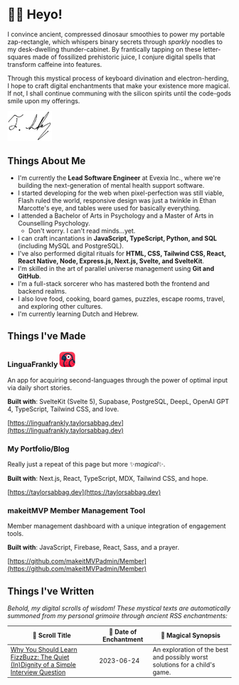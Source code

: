 # 👋🏼 Heyo!

I convince ancient, compressed dinosaur smoothies to power my portable zap-rectangle, which whispers binary secrets through *sparkly* noodles to my desk-dwelling thunder-cabinet. By frantically tapping on these letter-squares made of fossilized prehistoric juice, I conjure digital spells that transform caffeine into features.

Through this mystical process of keyboard divination and electron-herding, I hope to craft digital enchantments that make your existence more magical. If not, I shall continue communing with the silicon spirits until the code-gods smile upon my offerings.

<img src="assets/signature.png" width="100" />

## Things About Me

- I'm currently the **Lead Software Engineer** at Evexia Inc., where we're building the next-generation of mental health support software.
- I started developing for the web when pixel-perfection was still viable, Flash ruled the world, responsive design was just a twinkle in Ethan Marcotte's eye, and tables were used for basically everything.
- I attended a Bachelor of Arts in Psychology and a Master of Arts in Counselling Psychology.
  - Don't worry. I can't read minds...yet.
- I can craft incantations in **JavaScript, TypeScript, Python, and SQL** (including MySQL and PostgreSQL).
- I've also performed digital rituals for **HTML, CSS, Tailwind CSS, React, React Native, Node, Express.js, Next.js, Svelte, and SvelteKit**.
- I'm skilled in the art of parallel universe management using **Git and GitHub**.
- I'm a full-stack sorcerer who has mastered both the frontend and backend realms.
- I also love food, cooking, board games, puzzles, escape rooms, travel, and exploring other cultures.
- I'm currently learning Dutch and Hebrew.

## Things I've Made

### LinguaFrankly <img alt="LinguaFrankly icon: a parrot." src="assets/app_icon.png" width="35" />

An app for acquiring second-languages through the power of optimal input via daily short stories.

**Built with**: SvelteKit (Svelte 5), Supabase, PostgreSQL, DeepL, OpenAI GPT 4, TypeScript, Tailwind CSS, and love.

[https://linguafrankly.taylorsabbag.dev](https://linguafrankly.taylorsabbag.dev)

### My Portfolio/Blog

Really just a repeat of this page but more ✨*magical*✨.

**Built with**: Next.js, React, TypeScript, MDX, Tailwind CSS, and hope.

[https://taylorsabbag.dev](https://taylorsabbag.dev)

### makeitMVP Member Management Tool

Member management dashboard with a unique integration of engagement tools.

**Built with**: JavaScript, Firebase, React, Sass, and a prayer.

[https://github.com/makeitMVPadmin/Member](https://github.com/makeitMVPadmin/Member)

<!-- TODO: Update portfolio RSS to use correct url. Currently manually updating url below. -->
## Things I've Written

*Behold, my digital scrolls of wisdom! These mystical texts are automatically summoned from my personal grimoire through ancient RSS enchantments:*

| 📜 Scroll Title | 🌟 Date of Enchantment | 🔮 Magical Synopsis |
|-----------------|----------------------|-------------------|
| [Why You Should Learn FizzBuzz: The Quiet (In)Dignity of a Simple Interview Question](https://taylorsabbag.dev/blog/fizzbuzz) | 2023-06-24 | An exploration of the best and possibly worst solutions for a child's game. |
